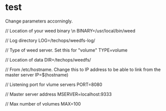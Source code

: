 # test

Change parameters accorningly.

// Location of your weed binary \n
BINARY=/usr/local/bin/weed 

// Log directory
LOG=/techops/weedfs-log/ 

// Type of weed server. Set this for "volume"
TYPE=volume 

// Location of data
DIR=/techops/weedfs/ 

// From /etc/hostname. Change this to IP address to be able to link from the master server
IP=$(hostname)

// Listening port for vlume servers
PORT=8080 

// Master server address
MSERVER=localhost:9333 

// Max number of volumes
MAX=100
